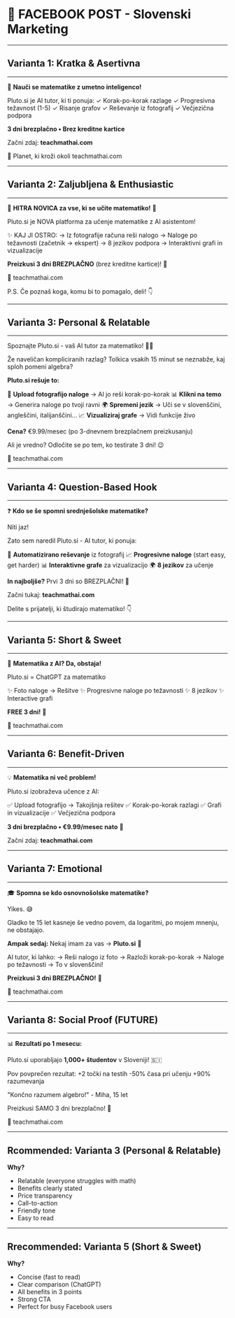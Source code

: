 # 📘 FACEBOOK POST - Slovenski Marketing

---

## Varianta 1: Kratka & Asertivna

---

🧮 **Nauči se matematike z umetno inteligenco!**

Pluto.si je AI tutor, ki ti ponuja:
✓ Korak-po-korak razlage
✓ Progresivna težavnost (1-5)
✓ Risanje grafov
✓ Reševanje iz fotografij
✓ Večjezična podpora

**3 dni brezplačno • Brez kreditne kartice**

Začni zdaj: **teachmathai.com**

🚀 Planet, ki kroži okoli teachmathai.com

---

## Varianta 2: Zaljubljena & Enthusiastic

---

🥳 **HITRA NOVICA za vse, ki se učite matematiko!** 🎉

Pluto.si je NOVA platforma za učenje matematike z AI asistentom!

✨ KAJ JI OSTRO:
→ Iz fotografije računa reši nalogo
→ Naloge po težavnosti (začetnik → ekspert)
→ 8 jezikov podpora
→ Interaktivni grafi in vizualizacije

**Preizkusi 3 dni BREZPLAČNO** (brez kreditne kartice)! 🎁

🔗 teachmathai.com

P.S. Če poznaš koga, komu bi to pomagalo, deli! 👇

---

## Varianta 3: Personal & Relatable

---

Spoznajte Pluto.si - vaš AI tutor za matematiko! 🤖📐

Že naveličan kompliciranih razlag? Tolkica vsakih 15 minut se neznabže, kaj sploh pomeni algebra?

**Pluto.si rešuje to:**

🎯 **Upload fotografijo naloge** → AI jo reši korak-po-korak
📊 **Klikni na temo** → Generira naloge po tvoji ravni
🌍 **Spremeni jezik** → Uči se v slovenščini, angleščini, italijanščini...
📈 **Vizualiziraj grafe** → Vidi funkcije živo

**Cena?** €9.99/mesec (po 3-dnevnem brezplačnem preizkusanju)

Ali je vredno? Odločite se po tem, ko testirate 3 dni! 😉

🔗 teachmathai.com

---

## Varianta 4: Question-Based Hook

---

❓ **Kdo se še spomni srednješolske matematike?**

Niti jaz!

Zato sem naredil Pluto.si - AI tutor, ki ponuja:

🧩 **Automatizirano reševanje** iz fotografij
📈 **Progresivne naloge** (start easy, get harder)
📊 **Interaktivne grafe** za vizualizacijo
🌍 **8 jezikov** za učenje

**In najboljše?** Prvi 3 dni so BREZPLAČNI! 🎁

Začni tukaj: **teachmathai.com**

Delite s prijatelji, ki študirajo matematiko! 👇

---

## Varianta 5: Short & Sweet

---

🧮 **Matematika z AI? Da, obstaja!**

Pluto.si = ChatGPT za matematiko

✨ Foto naloge → Rešitve
✨ Progresivne naloge po težavnosti
✨ 8 jezikov
✨ Interactive grafi

**FREE 3 dni!** 🎁

🔗 teachmathai.com

---

## Varianta 6: Benefit-Driven

---

💡 **Matematika ni več problem!**

Pluto.si izobraževa učence z AI:

✅ Upload fotografijo → Takojšnja rešitev
✅ Korak-po-korak razlagi
✅ Grafi in vizualizacije
✅ Večjezična podpora

**3 dni brezplačno • €9.99/mesec nato** 🎁

Začni zdaj: **teachmathai.com**

---

## Varianta 7: Emotional

---

🎓 **Spomna se kdo osnovnošolske matematike?**

Yikes. 😅

Gladko te 15 let kasneje še vedno povem, da logaritmi, po mojem mnenju, ne obstajajo.

**Ampak sedaj:**
Nekaj imam za vas → **Pluto.si** 🚀

AI tutor, ki lahko:
→ Reši nalogo iz foto
→ Razloži korak-po-korak
→ Naloge po težavnosti
→ To v slovenščini!

**Preizkusi 3 dni BREZPLAČNO!** 🎁

🔗 teachmathai.com

---

## Varianta 8: Social Proof (FUTURE)

---

📊 **Rezultati po 1 mesecu:**

Pluto.si uporabljajo **1,000+ študentov** v Sloveniji! 🇸🇮

Pov povprečen rezultat:
+2 točki na testih
-50% časa pri učenju
+90% razumevanja

"Končno razumem algebro!" - Miha, 15 let

Preizkusi SAMO 3 dni brezplačno! 🎁

🔗 teachmathai.com

---

## Rcommended: **Varianta 3** (Personal & Relatable)

**Why?**
- Relatable (everyone struggles with math)
- Benefits clearly stated
- Price transparency
- Call-to-action
- Friendly tone
- Easy to read

---

## Rrecommended: **Varianta 5** (Short & Sweet)

**Why?**
- Concise (fast to read)
- Clear comparison (ChatGPT)
- All benefits in 3 points
- Strong CTA
- Perfect for busy Facebook users

